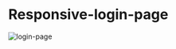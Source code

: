 # Responsive-login-page
![login-page](https://github.com/adibmansuri511/task-06-login-page/assets/135020831/aee74ac9-8161-4313-98e6-9f9e2829f278)
